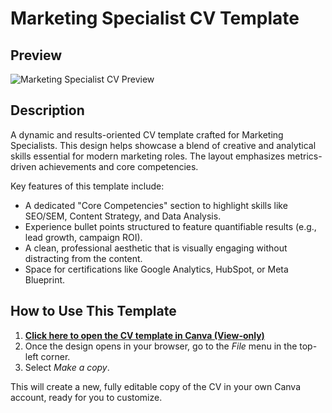 # Marketing Specialist CV Template

## Preview

![Marketing Specialist CV Preview](https://github.com/user-attachments/assets/b830bec5-f8d8-473c-a22c-ce96d23f9350)

## Description

A dynamic and results-oriented CV template crafted for Marketing Specialists. This design helps showcase a blend of creative and analytical skills essential for modern marketing roles. The layout emphasizes metrics-driven achievements and core competencies.

Key features of this template include:
* A dedicated "Core Competencies" section to highlight skills like SEO/SEM, Content Strategy, and Data Analysis.
* Experience bullet points structured to feature quantifiable results (e.g., lead growth, campaign ROI).
* A clean, professional aesthetic that is visually engaging without distracting from the content.
* Space for certifications like Google Analytics, HubSpot, or Meta Blueprint.

## How to Use This Template

1.  **[Click here to open the CV template in Canva (View-only)](https://www.canva.com/design/DAGvHnjITZI/oVgijyoQX-bi5X_g51Ih4w/edit?utm_content=DAGvHnjITZI&utm_campaign=designshare&utm_medium=link2&utm_source=sharebutton)**
2.  Once the design opens in your browser, go to the *File* menu in the top-left corner.
3.  Select *Make a copy*.

This will create a new, fully editable copy of the CV in your own Canva account, ready for you to customize.